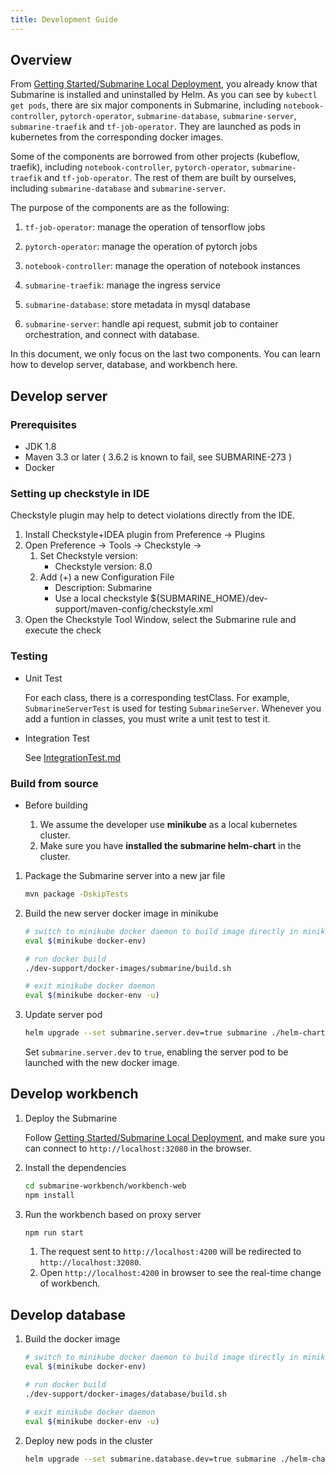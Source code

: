```yaml
---
title: Development Guide
---
```


<!--
   Licensed to the Apache Software Foundation (ASF) under one or more
   contributor license agreements.  See the NOTICE file distributed with
   this work for additional information regarding copyright ownership.
   The ASF licenses this file to You under the Apache License, Version 2.0
   (the "License"); you may not use this file except in compliance with
   the License.  You may obtain a copy of the License at
   http://www.apache.org/licenses/LICENSE-2.0
   Unless required by applicable law or agreed to in writing, software
   distributed under the License is distributed on an "AS IS" BASIS,
   WITHOUT WARRANTIES OR CONDITIONS OF ANY KIND, either express or implied.
   See the License for the specific language governing permissions and
   limitations under the License.
-->

## Overview

From [Getting Started/Submarine Local Deployment](../gettingStarted/localDeployment.md), you already know that Submarine is installed and uninstalled by Helm. As you can see by `kubectl get pods`, there are six major components in Submarine, including `notebook-controller`, `pytorch-operator`, `submarine-database`, `submarine-server`, `submarine-traefik` and `tf-job-operator`. They are launched as pods in kubernetes from the corresponding docker images.

Some of the components are borrowed from other projects (kubeflow, traefik), including `notebook-controller`, `pytorch-operator`, `submarine-traefik` and `tf-job-operator`. The rest of them are built by ourselves, including `submarine-database` and `submarine-server`.

The purpose of the components are as the following:

1. `tf-job-operator`: manage the operation of tensorflow jobs
2. `pytorch-operator`: manage the operation of pytorch jobs
3. `notebook-controller`: manage the operation of notebook instances
4. `submarine-traefik`: manage the ingress service

5. `submarine-database`: store metadata in mysql database
6. `submarine-server`: handle api request, submit job to container orchestration, and connect with database.

In this document, we only focus on the last two components. You can learn how to develop server, database, and workbench here.

## Develop server

### Prerequisites

- JDK 1.8
- Maven 3.3 or later ( 3.6.2 is known to fail, see SUBMARINE-273 )
- Docker

### Setting up checkstyle in IDE

Checkstyle plugin may help to detect violations directly from the IDE.

1. Install Checkstyle+IDEA plugin from Preference -> Plugins
2. Open Preference -> Tools -> Checkstyle ->
    1. Set Checkstyle version:
        - Checkstyle version: 8.0
    2. Add (+) a new Configuration File
        - Description: Submarine
        - Use a local checkstyle ${SUBMARINE_HOME}/dev-support/maven-config/checkstyle.xml
3. Open the Checkstyle Tool Window, select the Submarine rule and execute the check

### Testing

- Unit Test

    For each class, there is a corresponding testClass. For example, `SubmarineServerTest` is used for testing `SubmarineServer`. Whenever you add a funtion in classes, you must write a unit test to test it.

- Integration Test

    See [IntegrationTest.md](./IntegrationTest.md)

### Build from source

- Before building

    1. We assume the developer use **minikube** as a local kubernetes cluster.
    2. Make sure you have **installed the submarine helm-chart** in the cluster.

1. Package the Submarine server into a new jar file

    ```bash
    mvn package -DskipTests
    ```

2. Build the new server docker image in minikube

    ```bash
    # switch to minikube docker daemon to build image directly in minikube
    eval $(minikube docker-env)

    # run docker build
    ./dev-support/docker-images/submarine/build.sh

    # exit minikube docker daemon
    eval $(minikube docker-env -u)
    ```

3. Update server pod

    ```bash
    helm upgrade --set submarine.server.dev=true submarine ./helm-charts/submarine
    ```

    Set `submarine.server.dev` to `true`, enabling the server pod to be launched with the new docker image.

## Develop workbench

1. Deploy the Submarine

    Follow [Getting Started/Submarine Local Deployment](../gettingStarted/localDeployment.md), and make sure you can connect to `http://localhost:32080` in the browser.

2. Install the dependencies

    ```bash
    cd submarine-workbench/workbench-web
    npm install
    ```

3. Run the workbench based on proxy server

    ```bash
    npm run start
    ```

    1. The request sent to `http://localhost:4200` will be redirected to `http://localhost:32080`.
    2. Open `http://localhost:4200` in browser to see the real-time change of workbench.

## Develop database

1. Build the docker image

    ```bash
    # switch to minikube docker daemon to build image directly in minikube
    eval $(minikube docker-env)

    # run docker build
    ./dev-support/docker-images/database/build.sh

    # exit minikube docker daemon
    eval $(minikube docker-env -u)
    ```

2. Deploy new pods in the cluster

    ```bash
    helm upgrade --set submarine.database.dev=true submarine ./helm-charts/submarine
    ```
